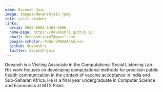 ```yaml
---
name: Devansh Jain
image: images/devanshjain.jpeg
role: visit-student
links:
  orcid: 0000-0002-1461-6696
  home-page: https://devanshrj.github.io
  email: devanshrjain7@gmail.com
  google-scholar: PwdervMAAAAJ&hl=en
  github: devanshrj
  twitter: devanshrjain
---
```


Devansh is a Visiting Associate in the Computational Social Listening Lab. His work focuses on developing computational methods for precision public health communication in the context of vaccine acceptance in India and Sub-Saharan Africa. He is a final year undergraduate in Computer Science and Economics at BITS Pilani.